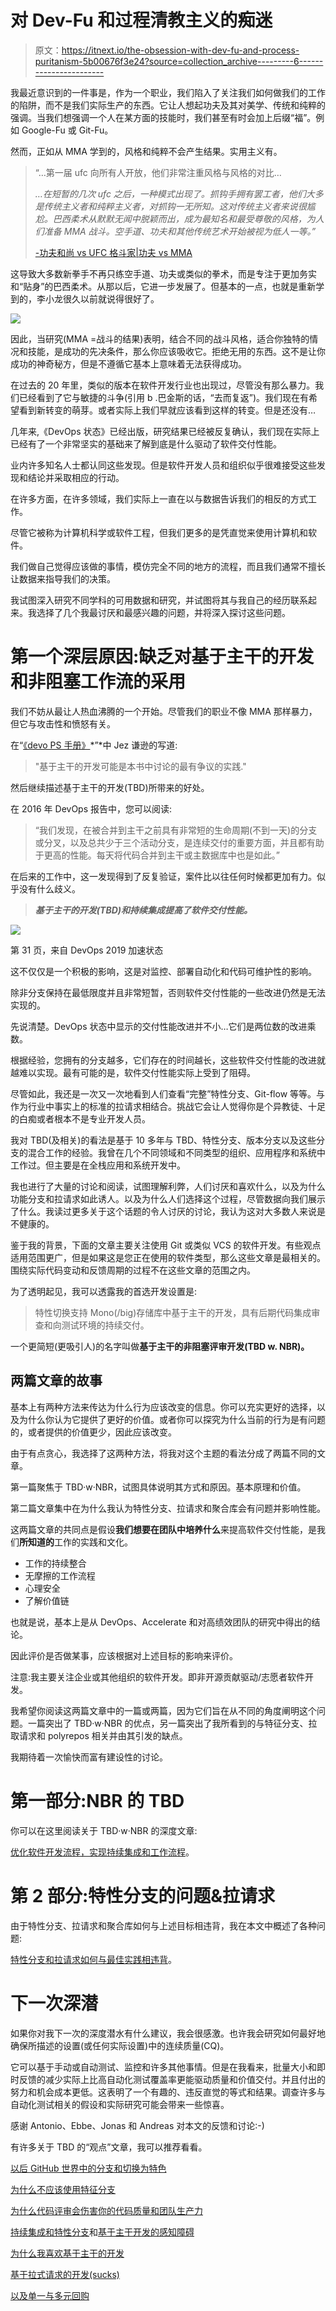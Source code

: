 # 对 Dev-Fu 和过程清教主义的痴迷

> 原文：<https://itnext.io/the-obsession-with-dev-fu-and-process-puritanism-5b00676f3e24?source=collection_archive---------6----------------------->

我最近意识到的一件事是，作为一个职业，我们陷入了关注我们如何做我们的工作的陷阱，而不是我们实际生产的东西。它让人想起功夫及其对美学、传统和纯粹的强调。当我们想强调一个人在某方面的技能时，我们甚至有时会加上后缀“福”。例如 Google-Fu 或 Git-Fu。

然而，正如从 MMA 学到的，风格和纯粹不会产生结果。实用主义有。

> “…第一届 ufc 向所有人开放，他们非常注重风格与风格的对比…
> 
> *…在短暂的几次 ufc 之后，一种模式出现了。抓钩手拥有罢工者，他们大多是传统主义者和纯粹主义者，对抓钩一无所知。这对传统主义者来说很尴尬。巴西柔术从默默无闻中脱颖而出，成为最知名和最受尊敬的风格，为人们准备 MMA 战斗。空手道、功夫和其他传统艺术开始被视为低人一等。”*
> 
> [-功夫和尚 vs UFC 格斗家|功夫 vs MMA](https://www.youtube.com/watch?v=MljHo7hLhGw)

这导致大多数新拳手不再只练空手道、功夫或类似的拳术，而是专注于更加务实和“贴身”的巴西柔术。从那以后，它进一步发展了。但基本的一点，也就是重新学到的，李小龙很久以前就说得很好了。

![](img/26a6eda95b2178c6d0ffab0e7b626e71.png)

因此，当研究(MMA =战斗的结果)表明，结合不同的战斗风格，适合你独特的情况和技能，是成功的先决条件，那么你应该吸收它。拒绝无用的东西。这不是让你成功的神奇秘方，但是不遵循它基本上意味着无法获得成功。

在过去的 20 年里，类似的版本在软件开发行业也出现过，尽管没有那么暴力。我们已经看到了它与敏捷的斗争(引用 b .巴金斯的话，“去而复返”)。我们现在有希望看到新转变的萌芽。或者实际上我们早就应该看到这样的转变。但是还没有…

几年来,《DevOps 状态》已经出版，研究结果已经被反复确认，我们现在实际上已经有了一个非常坚实的基础来了解到底是什么驱动了软件交付性能。

业内许多知名人士都认同这些发现。但是软件开发人员和组织似乎很难接受这些发现和结论并采取相应的行动。

在许多方面，在许多领域，我们实际上一直在以与数据告诉我们的相反的方式工作。

尽管它被称为计算机科学或软件工程，但我们更多的是凭直觉来使用计算机和软件。

我们做自己觉得应该做的事情，模仿完全不同的地方的流程，而且我们通常不擅长让数据来指导我们的决策。

我试图深入研究不同学科的可用数据和研究，并试图将其与我自己的经历联系起来。我选择了几个我最讨厌和最感兴趣的问题，并将深入探讨这些问题。

# 第一个深层原因:缺乏对基于主干的开发和非阻塞工作流的采用

我们不妨从最让人热血沸腾的一个开始。尽管我们的职业不像 MMA 那样暴力，但它与攻击性和愤怒有关。

在“[《devo PS 手册》](https://www.amazon.com/DevOps-Handbook-World-Class-Reliability-Organizations-ebook/dp/B01M9ASFQ3)*”*中 Jez 谦逊的写道:

> "基于主干的开发可能是本书中讨论的最有争议的实践."

然后继续描述基于主干的开发(TBD)所带来的好处。

在 2016 年 DevOps 报告中，您可以阅读:

> “我们发现，在被合并到主干之前具有非常短的生命周期(不到一天)的分支或分叉，以及总共少于三个活动分支，是连续交付的重要方面，并且都有助于更高的性能。每天将代码合并到主干或主数据库中也是如此。”

在后来的工作中，这一发现得到了反复验证，案件比以往任何时候都更加有力。似乎没有什么歧义。

> ***基于主干的开发(TBD)和持续集成提高了软件交付性能。***

![](img/23e5ecb87bba18c8731df5c5f6d6d8e2.png)

第 31 页，来自 DevOps 2019 加速状态

这不仅仅是一个积极的影响，这是对监控、部署自动化和代码可维护性的影响。

除非分支保持在最低限度并且非常短暂，否则软件交付性能的一些改进仍然是无法实现的。

先说清楚。DevOps 状态中显示的交付性能改进并不小…它们是两位数的改进乘数。

根据经验，您拥有的分支越多，它们存在的时间越长，这些软件交付性能的改进就越难以实现。最有可能的是，软件交付性能实际上受到了阻碍。

尽管如此，我还是一次又一次地看到人们查看“完整”特性分支、Git-flow 等等。与作为行业中事实上的标准的拉请求相结合。挑战它会让人觉得你是个异教徒、十足的白痴或者根本不是专业开发人员。

我对 TBD(及相关)的看法是基于 10 多年与 TBD、特性分支、版本分支以及这些分支的混合工作的经验。我曾在几个不同领域和不同类型的组织、应用程序和系统中工作过。但主要是在全栈应用和系统开发中。

我也进行了大量的讨论和阅读，试图理解利弊，人们讨厌和喜欢什么，以及为什么功能分支和拉请求如此诱人。以及为什么人们选择这个过程，尽管数据向我们展示了什么。我读过更多关于这个话题的令人讨厌的讨论，我认为这对大多数人来说是不健康的。

鉴于我的背景，下面的文章主要关注使用 Git 或类似 VCS 的软件开发。有些观点适用范围更广，但是如果这是您正在使用的软件类型，那么这些文章是最相关的。围绕实际代码变动和反馈周期的过程不在这些文章的范围之内。

为了透明起见，我可以透露我的首选开发设置是:

> 特性切换支持 Mono(/big)存储库中基于主干的开发，具有后期代码集成审查和向测试环境的持续交付。

一个更简短(更吸引人)的名字叫做**基于主干的非阻塞评审开发(TBD w. NBR)。**

## 两篇文章的故事

基本上有两种方法来传达为什么行为应该改变的信息。你可以充实更好的选择，以及为什么你认为它提供了更好的价值。或者你可以探究为什么当前的行为是有问题的，或者提供的价值更少，因此应该改变。

由于有点贪心，我选择了这两种方法，将我对这个主题的看法分成了两篇不同的文章。

第一篇聚焦于 TBD·w·NBR，试图具体说明其方式和原因。基本原理和价值。

第二篇文章集中在为什么我认为特性分支、拉请求和聚合库会有问题并影响性能。

这两篇文章的共同点是假设**我们想要在团队中培养什么**来提高软件交付性能，是我们**所知道的**工作的实践和文化。

*   工作的持续整合
*   无摩擦的工作流程
*   心理安全
*   了解价值链

也就是说，基本上是从 DevOps、Accelerate 和对高绩效团队的研究中得出的结论。

因此评价是否做某事，应该根据对上述目标的影响来评价。

注意:我主要关注企业或其他组织的软件开发。即非开源贡献驱动/志愿者软件开发。

我希望你阅读这两篇文章中的一篇或两篇，因为它们旨在从不同的角度阐明这个问题。一篇突出了 TBD·w·NBR 的优点，另一篇突出了我所看到的与特征分支、拉取请求和 polyrepos 相关并由其引发的缺点。

我期待着一次愉快而富有建设性的讨论。

# 第一部分:NBR 的 TBD

你可以在这里阅读关于 TBD·w·NBR 的深度文章:

[优化软件开发流程，实现持续集成和工作流程](https://medium.com/@mortensensc/optimizing-the-software-development-for-continuous-integration-and-flow-of-work-56cf614b3f59)。

# 第 2 部分:特性分支的问题&拉请求

由于特性分支、拉请求和聚合库如何与上述目标相违背，我在本文中概述了各种问题:

[特性分支和拉请求如何与最佳实践相违背](https://medium.com/@mortensensc/how-feature-branches-and-pull-requests-work-against-best-practice-a13a85a016ef)。

# 下一次深潜

如果你对我下一次的深度潜水有什么建议，我会很感激。也许我会研究如何最好地确保所描述的设置(或任何实际设置)中的连续质量(CQ)。

它可以基于手动或自动测试、监控和许多其他事情。但是在我看来，批量大小和即时反馈的减少实际上比高自动化测试覆盖率更能驱动质量和价值交付。并且付出的努力和机会成本更低。这表明了一个有趣的、违反直觉的等式和结果。调查许多与自动化测试相关的假设和实际研究可能会带来一些惊喜。

感谢 Antonio、Ebbe、Jonas 和 Andreas 对本文的反馈和讨论:-)

有许多关于 TBD 的“观点”文章，我可以推荐看看。

[以后 GitHub 世界中的分支和切换为特色](https://www.youtube.com/watch?v=lqRQYEHAtpk)

[为什么不应该使用特征分支](https://fire.ci/blog/why-you-should-not-use-feature-branches/)

[为什么代码评审会伤害你的代码质量和团队生产力](https://simpleprogrammer.com/code-review-trunk-based-development/)

[持续集成和特性分支](http://www.davefarley.net/?p=247)和[基于主干开发的感知障碍](http://www.davefarley.net/?p=269)

[为什么我喜欢基于主干的开发](https://medium.com/@mattia.battiston/why-i-love-trunk-based-development-641fcf0b94a0)

[基于拉式请求的开发(sucks)](http://lisperator.net/blog/pull-request-based-development-sucks/)

[以及单一与多元回购](http://blog.shippable.com/our-journey-to-microservices-and-a-mono-repository)